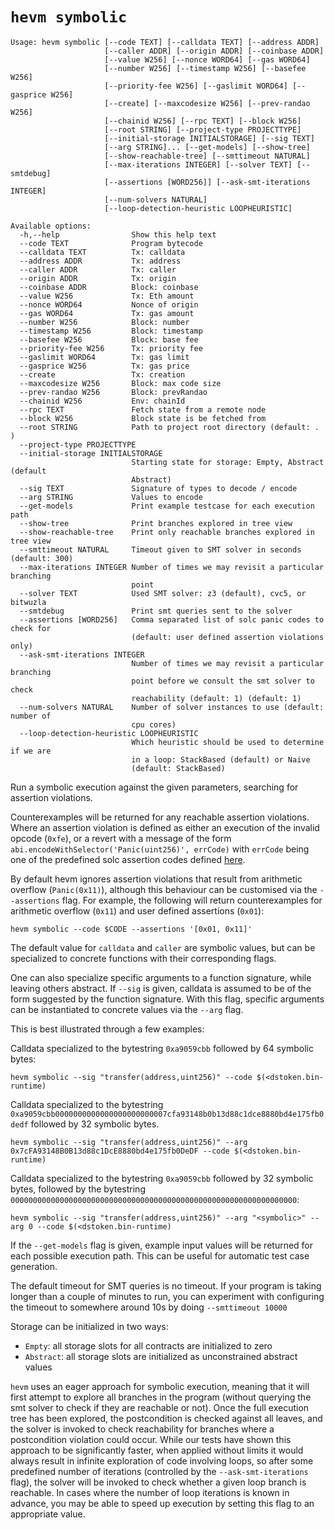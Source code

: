 # `hevm symbolic`

```shell
Usage: hevm symbolic [--code TEXT] [--calldata TEXT] [--address ADDR]
                     [--caller ADDR] [--origin ADDR] [--coinbase ADDR]
                     [--value W256] [--nonce WORD64] [--gas WORD64]
                     [--number W256] [--timestamp W256] [--basefee W256]
                     [--priority-fee W256] [--gaslimit WORD64] [--gasprice W256]
                     [--create] [--maxcodesize W256] [--prev-randao W256]
                     [--chainid W256] [--rpc TEXT] [--block W256]
                     [--root STRING] [--project-type PROJECTTYPE]
                     [--initial-storage INITIALSTORAGE] [--sig TEXT]
                     [--arg STRING]... [--get-models] [--show-tree]
                     [--show-reachable-tree] [--smttimeout NATURAL]
                     [--max-iterations INTEGER] [--solver TEXT] [--smtdebug]
                     [--assertions [WORD256]] [--ask-smt-iterations INTEGER]
                     [--num-solvers NATURAL]
                     [--loop-detection-heuristic LOOPHEURISTIC]

Available options:
  -h,--help                Show this help text
  --code TEXT              Program bytecode
  --calldata TEXT          Tx: calldata
  --address ADDR           Tx: address
  --caller ADDR            Tx: caller
  --origin ADDR            Tx: origin
  --coinbase ADDR          Block: coinbase
  --value W256             Tx: Eth amount
  --nonce WORD64           Nonce of origin
  --gas WORD64             Tx: gas amount
  --number W256            Block: number
  --timestamp W256         Block: timestamp
  --basefee W256           Block: base fee
  --priority-fee W256      Tx: priority fee
  --gaslimit WORD64        Tx: gas limit
  --gasprice W256          Tx: gas price
  --create                 Tx: creation
  --maxcodesize W256       Block: max code size
  --prev-randao W256       Block: prevRandao
  --chainid W256           Env: chainId
  --rpc TEXT               Fetch state from a remote node
  --block W256             Block state is be fetched from
  --root STRING            Path to project root directory (default: . )
  --project-type PROJECTTYPE
  --initial-storage INITIALSTORAGE
                           Starting state for storage: Empty, Abstract (default
                           Abstract)
  --sig TEXT               Signature of types to decode / encode
  --arg STRING             Values to encode
  --get-models             Print example testcase for each execution path
  --show-tree              Print branches explored in tree view
  --show-reachable-tree    Print only reachable branches explored in tree view
  --smttimeout NATURAL     Timeout given to SMT solver in seconds (default: 300)
  --max-iterations INTEGER Number of times we may revisit a particular branching
                           point
  --solver TEXT            Used SMT solver: z3 (default), cvc5, or bitwuzla
  --smtdebug               Print smt queries sent to the solver
  --assertions [WORD256]   Comma separated list of solc panic codes to check for
                           (default: user defined assertion violations only)
  --ask-smt-iterations INTEGER
                           Number of times we may revisit a particular branching
                           point before we consult the smt solver to check
                           reachability (default: 1) (default: 1)
  --num-solvers NATURAL    Number of solver instances to use (default: number of
                           cpu cores)
  --loop-detection-heuristic LOOPHEURISTIC
                           Which heuristic should be used to determine if we are
                           in a loop: StackBased (default) or Naive
                           (default: StackBased)
```

Run a symbolic execution against the given parameters, searching for assertion violations.

Counterexamples will be returned for any reachable assertion violations. Where
an assertion violation is defined as either an execution of the invalid opcode
(`0xfe`), or a revert with a message of the form
`abi.encodeWithSelector('Panic(uint256)', errCode)` with `errCode` being one of
the predefined solc assertion codes defined
[here](https://docs.soliditylang.org/en/latest/control-structures.html#panic-via-assert-and-error-via-require).

By default hevm ignores assertion violations that result from arithmetic
overflow (`Panic(0x11)`), although this behaviour can be customised via the
`--assertions` flag. For example, the following will return counterexamples for
arithmetic overflow (`0x11`) and user defined assertions (`0x01`):

```
hevm symbolic --code $CODE --assertions '[0x01, 0x11]'
```

The default value for `calldata` and `caller` are symbolic values, but can be specialized to concrete functions with their corresponding flags.

One can also specialize specific arguments to a function signature, while
leaving others abstract. If `--sig` is given, calldata is assumed to be of the
form suggested by the function signature. With this flag, specific arguments
can be instantiated to concrete values via the `--arg` flag.

This is best illustrated through a few examples:

Calldata specialized to the bytestring `0xa9059cbb` followed by 64 symbolic bytes:

```shell
hevm symbolic --sig "transfer(address,uint256)" --code $(<dstoken.bin-runtime)
```

Calldata specialized to the bytestring
`0xa9059cbb0000000000000000000000007cfa93148b0b13d88c1dce8880bd4e175fb0dedf`
followed by 32 symbolic bytes.

```shell
hevm symbolic --sig "transfer(address,uint256)" --arg 0x7cFA93148B0B13d88c1DcE8880bd4e175fb0DeDF --code $(<dstoken.bin-runtime)
```

Calldata specialized to the bytestring `0xa9059cbb` followed by 32 symbolic
bytes, followed by the bytestring
`0000000000000000000000000000000000000000000000000000000000000000`:

```shell
hevm symbolic --sig "transfer(address,uint256)" --arg "<symbolic>" --arg 0 --code $(<dstoken.bin-runtime)
```

If the `--get-models` flag is given, example input values will be returned for
each possible execution path. This can be useful for automatic test case
generation.

The default timeout for SMT queries is no timeout. If your program is taking
longer than a couple of minutes to run, you can experiment with configuring the
timeout to somewhere around 10s by doing `--smttimeout 10000`

Storage can be initialized in two ways:

- `Empty`: all storage slots for all contracts are initialized to zero
- `Abstract`: all storage slots are initialized as unconstrained abstract values

`hevm` uses an eager approach for symbolic execution, meaning that it will
first attempt to explore all branches in the program (without querying the smt
solver to check if they are reachable or not). Once the full execution tree has
been explored, the postcondition is checked against all leaves, and the solver
is invoked to check reachability for branches where a postcondition violation
could occur. While our tests have shown this approach to be significantly
faster, when applied without limits it would always result in infinite
exploration of code involving loops, so after some predefined number of
iterations (controlled by the `--ask-smt-iterations` flag), the solver will be
invoked to check whether a given loop branch is reachable. In cases where the
number of loop iterations is known in advance, you may be able to speed up
execution by setting this flag to an appropriate value.
